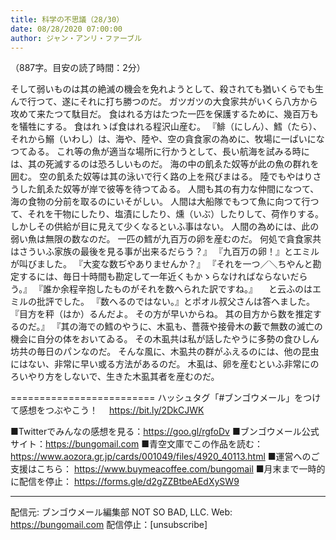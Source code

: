 ```yaml
---
title: 科学の不思議（28/30）
date: 08/28/2020 07:00:00
author: ジャン・アンリ・ファーブル
---
```


（887字。目安の読了時間：2分）

そして弱いものは其の絶滅の機会を免れようとして、殺されても猶いくらでも生んで行つて、遂にそれに打ち勝つのだ。
ガツガツの大食家共がいくら八方から攻めて来たつて駄目だ。
食はれる方はたつた一匹を保護するために、幾百万もを犠牲にする。
食はれゝば食はれる程沢山産む。
『鯡（にしん）、鱈（たら）、それから鰯（いわし）は、海や、陸や、空の貪食家の為めに、牧場に一ぱいになつてゐる。
これ等の魚が適当な場所に行かうとして、長い航海を試みる時には、其の死滅するのは恐ろしいものだ。
海の中の飢ゑた奴等が此の魚の群れを囲む。
空の飢ゑた奴等は其の泳いで行く路の上を飛びまはる。
陸でもやはりさうした飢ゑた奴等が岸で彼等を待つてゐる。
人間も其の有力な仲間になつて、海の食物の分前を取るのにいそがしい。
人間は大船隊でもつて魚に向つて行つて、それを干物にしたり、塩漬にしたり、燻（いぶ）したりして、荷作りする。
しかしその供給が目に見えて少くなるといふ事はない。
人間の為めには、此の弱い魚は無限の数なのだ。
一匹の鱈が九百万の卵を産むのだ。
何処で貪食家共はさういふ家族の最後を見る事が出来るだらう？』
『九百万の卵！』とエミルが叫びました。
『大変な数ぢやありませんか？』
『それを一つ／＼ちやんと勘定するには、毎日十時間も勘定して一年近くもかゝらなければならないだらう。』
『誰か余程辛抱したものがそれを数へられた訳ですね。』
　と云ふのはエミルの批評でした。
『数へるのではない。』とポオル叔父さんは答へました。
『目方を秤（はか）るんだよ。
その方が早いからね。
其の目方から数を推定するのだ。』
『其の海での鱈のやうに、木虱も、薔薇や接骨木の藪で無数の滅亡の機会に自分の体をおいてゐる。
その木虱共は私が話したやうに多勢の食ひしん坊共の毎日のパンなのだ。
そんな風に、木虱共の群がふえるのには、他の昆虫にはない、非常に早い或る方法があるのだ。
木虱は、卵を産むといふ非常にのろいやり方をしないで、生きた木虱其者を産むのだ。

=========================
ハッシュタグ「#ブンゴウメール」をつけて感想をつぶやこう！　
https://bit.ly/2DkCJWK

■Twitterでみんなの感想を見る：https://goo.gl/rgfoDv
■ブンゴウメール公式サイト：https://bungomail.com
■青空文庫でこの作品を読む：https://www.aozora.gr.jp/cards/001049/files/4920_40113.html
■運営へのご支援はこちら： https://www.buymeacoffee.com/bungomail
■月末まで一時的に配信を停止： https://forms.gle/d2gZZBtbeAEdXySW9

-------
配信元: ブンゴウメール編集部
NOT SO BAD, LLC.
Web: https://bungomail.com
配信停止：[unsubscribe]

